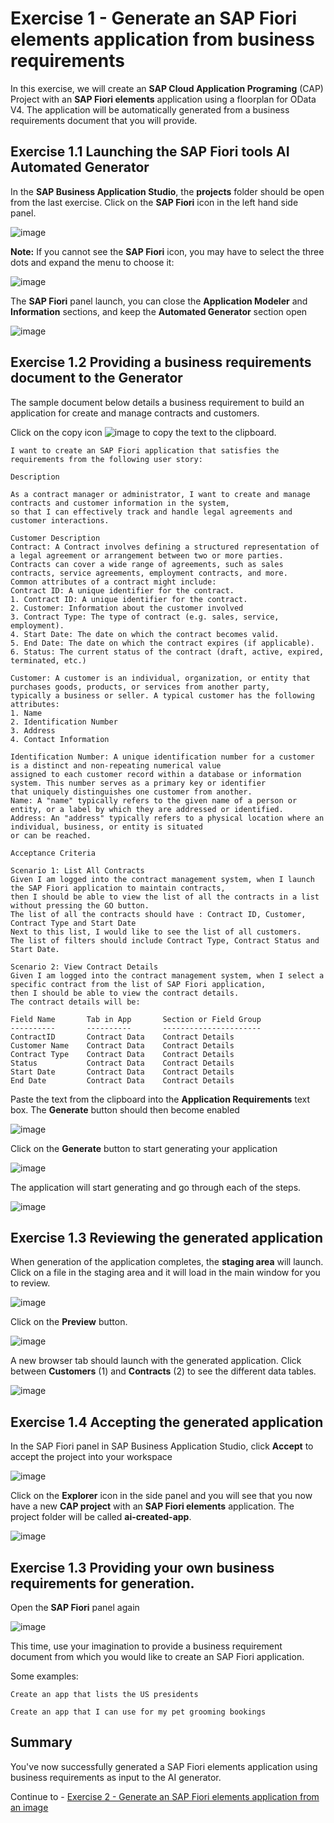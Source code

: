 #  Exercise 1 - Generate an SAP Fiori elements application from business requirements

In this exercise, we will create an **SAP Cloud Application Programing** (CAP) Project with an **SAP Fiori elements** application using a floorplan for OData V4.  The application will be automatically generated from a business requirements document that you will provide.

## Exercise 1.1 Launching the SAP Fiori tools AI Automated Generator

In the **SAP Business Application Studio**, the **projects** folder should be open from the last exercise.  Click on the **SAP Fiori** icon in the left hand side panel.

![image](https://github.wdf.sap.corp/storage/user/1340/files/8b3bca55-4602-4c5a-a30f-c48708e4a54a)

**Note:** If you cannot see the **SAP Fiori** icon, you may have to select the three dots and expand the menu to choose it:

![image](https://github.wdf.sap.corp/storage/user/1340/files/fdfebf44-e7d4-430c-83aa-0b50c797baf2)

The **SAP Fiori** panel launch, you can close the **Application Modeler** and **Information** sections, and keep the **Automated Generator** section open

![image](https://github.wdf.sap.corp/storage/user/1340/files/4a9cb62a-8bfd-4183-8d97-34fafb6f8140)

## Exercise 1.2 Providing a business requirements document to the Generator

The sample document below details a business requirement to build an application for create and manage contracts and customers.

Click on the copy icon ![image](https://github.wdf.sap.corp/storage/user/1340/files/1ee5b0a9-9078-4ebe-8603-feb36f716cc6) to copy the text to the clipboard.


```
I want to create an SAP Fiori application that satisfies the requirements from the following user story:

Description

As a contract manager or administrator, I want to create and manage contracts and customer information in the system, 
so that I can effectively track and handle legal agreements and customer interactions.

Customer Description
Contract: A Contract involves defining a structured representation of a legal agreement or arrangement between two or more parties. 
Contracts can cover a wide range of agreements, such as sales contracts, service agreements, employment contracts, and more. 
Common attributes of a contract might include:
Contract ID: A unique identifier for the contract.
1. Contract ID: A unique identifier for the contract.
2. Customer: Information about the customer involved
3. Contract Type: The type of contract (e.g. sales, service, employment).
4. Start Date: The date on which the contract becomes valid.
5. End Date: The date on which the contract expires (if applicable).
6. Status: The current status of the contract (draft, active, expired, terminated, etc.)

Customer: A customer is an individual, organization, or entity that purchases goods, products, or services from another party, 
typically a business or seller. A typical customer has the following attributes:
1. Name
2. Identification Number
3. Address
4. Contact Information

Identification Number: A unique identification number for a customer is a distinct and non-repeating numerical value 
assigned to each customer record within a database or information system. This number serves as a primary key or identifier 
that uniquely distinguishes one customer from another.
Name: A "name" typically refers to the given name of a person or entity, or a label by which they are addressed or identified.
Address: An "address" typically refers to a physical location where an individual, business, or entity is situated 
or can be reached.

Acceptance Criteria

Scenario 1: List All Contracts
Given I am logged into the contract management system, when I launch the SAP Fiori application to maintain contracts, 
then I should be able to view the list of all the contracts in a list without pressing the GO button.
The list of all the contracts should have : Contract ID, Customer, Contract Type and Start Date
Next to this list, I would like to see the list of all customers.
The list of filters should include Contract Type, Contract Status and Start Date.

Scenario 2: View Contract Details
Given I am logged into the contract management system, when I select a specific contract from the list of SAP Fiori application, 
then I should be able to view the contract details.
The contract details will be:

Field Name       Tab in App       Section or Field Group
----------       ----------       ----------------------
ContractID       Contract Data    Contract Details
Customer Name    Contract Data    Contract Details
Contract Type    Contract Data    Contract Details
Status           Contract Data    Contract Details
Start Date       Contract Data    Contract Details
End Date         Contract Data    Contract Details
```

Paste the text from the clipboard into the **Application Requirements** text box. The **Generate** button should then become enabled

![image](https://github.wdf.sap.corp/storage/user/1340/files/4bca618f-da6d-4a71-bbab-70403e8081be)

Click on the **Generate** button to start generating your application

![image](https://github.wdf.sap.corp/storage/user/1340/files/3113204b-46b0-4285-9511-a7cd6801f6be)

The application will start generating and go through each of the steps.

![image](https://github.wdf.sap.corp/storage/user/1340/files/f27e3a6a-2ddc-478a-b389-1de5877be31c)


## Exercise 1.3 Reviewing the generated application

When generation of the application completes, the **staging area** will launch.  Click on a file in the staging area and it will load in the main window for you to review.

![image](https://github.wdf.sap.corp/storage/user/1340/files/fc81503d-1b82-484b-861e-950d94789338)

Click on the **Preview** button.  

![image](https://github.wdf.sap.corp/storage/user/1340/files/810d234e-60fe-4f86-bfeb-8740d8d74f48)

A new browser tab should launch with the generated application.  Click between **Customers** (1) and **Contracts** (2) to see the different data tables.

![image](https://github.wdf.sap.corp/storage/user/1340/files/9f5ca290-e06d-4f4e-b44b-dcba934ca9fe)

## Exercise 1.4 Accepting the generated application

In the SAP Fiori panel in SAP Business Application Studio, click **Accept** to accept the project into your workspace

![image](https://github.wdf.sap.corp/storage/user/1340/files/6e50571e-a807-49ae-90c0-0f9e5f3826d5)

Click on the **Explorer** icon in the side panel and you will see that you now have a new **CAP project** with an **SAP Fiori elements** application. The project folder will be called **ai-created-app**.

![image](https://github.wdf.sap.corp/storage/user/1340/files/9b0a435a-65f0-4b90-818e-68381fb73db1)

## Exercise 1.3 Providing your own business requirements for generation.

Open the **SAP Fiori** panel again

![image](https://github.wdf.sap.corp/storage/user/1340/files/8b3bca55-4602-4c5a-a30f-c48708e4a54a)

This time, use your imagination to provide a business requirement document from which you would like to create an SAP Fiori application.  

Some examples:

```
Create an app that lists the US presidents
```

```
Create an app that I can use for my pet grooming bookings
```

## Summary

You've now successfully generated a SAP Fiori elements application using business requirements as input to the AI generator.

Continue to - [Exercise 2 - Generate an SAP Fiori elements application from an image](../ex2/README.md)
